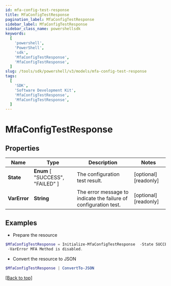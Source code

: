 ```yaml
---
id: mfa-config-test-response
title: MfaConfigTestResponse
pagination_label: MfaConfigTestResponse
sidebar_label: MfaConfigTestResponse
sidebar_class_name: powershellsdk
keywords:
  [
    'powershell',
    'PowerShell',
    'sdk',
    'MfaConfigTestResponse',
    'MfaConfigTestResponse',
  ]
slug: /tools/sdk/powershell/v3/models/mfa-config-test-response
tags:
  [
    'SDK',
    'Software Development Kit',
    'MfaConfigTestResponse',
    'MfaConfigTestResponse',
  ]
---
```


# MfaConfigTestResponse

## Properties

| Name | Type | Description | Notes |
| --- | --- | --- | --- |
| **State** | **Enum** [ "SUCCESS", "FAILED" ] | The configuration test result. | [optional] [readonly] |
| **VarError** | **String** | The error message to indicate the failure of configuration test. | [optional] [readonly] |

## Examples

- Prepare the resource

```powershell
$MfaConfigTestResponse = Initialize-MfaConfigTestResponse  -State SUCCESS `
 -VarError MFA Method is disabled.
```

- Convert the resource to JSON

```powershell
$MfaConfigTestResponse | ConvertTo-JSON
```

[[Back to top]](#)
